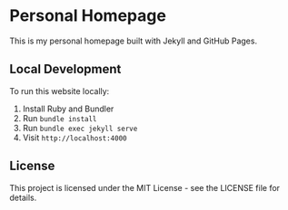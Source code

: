 # Personal Homepage

This is my personal homepage built with Jekyll and GitHub Pages.

## Local Development

To run this website locally:

1. Install Ruby and Bundler
2. Run `bundle install`
3. Run `bundle exec jekyll serve`
4. Visit `http://localhost:4000`

## License

This project is licensed under the MIT License - see the LICENSE file for details. 
